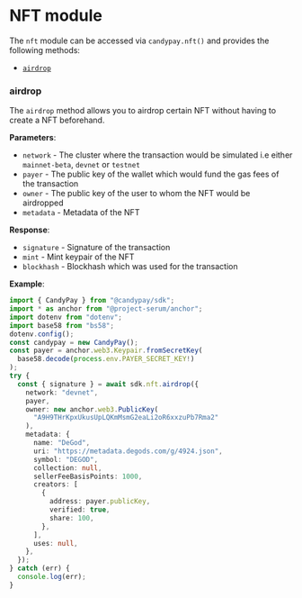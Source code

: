 # NFT module

The `nft` module can be accessed via `candypay.nft()` and provides the following methods:

- [`airdrop`](#airdrop)

### airdrop

The `airdrop` method allows you to airdrop certain NFT without having to create a NFT beforehand.

**Parameters**:

- `network` - The cluster where the transaction would be simulated i.e either `mainnet-beta`, `devnet` or `testnet`
- `payer` - The public key of the wallet which would fund the gas fees of the transaction
- `owner` - The public key of the user to whom the NFT would be airdropped
- `metadata` - Metadata of the NFT

**Response**:

- `signature` - Signature of the transaction
- `mint` - Mint keypair of the NFT
- `blockhash` - Blockhash which was used for the transaction

**Example**:

```ts
import { CandyPay } from "@candypay/sdk";
import * as anchor from "@project-serum/anchor";
import dotenv from "dotenv";
import base58 from "bs58";
dotenv.config();
const candypay = new CandyPay();
const payer = anchor.web3.Keypair.fromSecretKey(
  base58.decode(process.env.PAYER_SECRET_KEY!)
);
try {
  const { signature } = await sdk.nft.airdrop({
    network: "devnet",
    payer,
    owner: new anchor.web3.PublicKey(
      "A9H9THrKpxUkusUpLQKmMsmG2eaLi2oR6xxzuPb7Rma2"
    ),
    metadata: {
      name: "DeGod",
      uri: "https://metadata.degods.com/g/4924.json",
      symbol: "DEGOD",
      collection: null,
      sellerFeeBasisPoints: 1000,
      creators: [
        {
          address: payer.publicKey,
          verified: true,
          share: 100,
        },
      ],
      uses: null,
    },
  });
} catch (err) {
  console.log(err);
}
```
